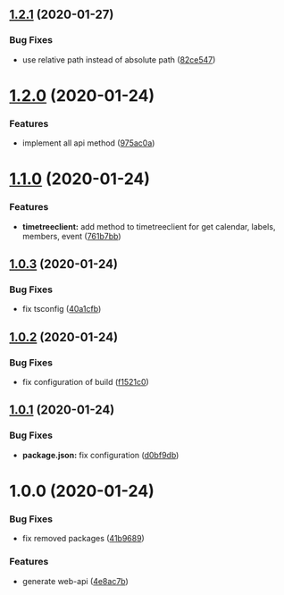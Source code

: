 ## [1.2.1](https://github.com/jubilee-works/timetree-sdk-js/compare/v1.2.0...v1.2.1) (2020-01-27)


### Bug Fixes

* use relative path instead of absolute path ([82ce547](https://github.com/jubilee-works/timetree-sdk-js/commit/82ce547531c6bade294e2fb0d3a3b746d192d1b8))

# [1.2.0](https://github.com/jubilee-works/timetree-sdk-js/compare/v1.1.0...v1.2.0) (2020-01-24)


### Features

* implement all api method ([975ac0a](https://github.com/jubilee-works/timetree-sdk-js/commit/975ac0a25effbd9fab0e757d1aa8b434830bb33d))

# [1.1.0](https://github.com/jubilee-works/timetree-sdk-js/compare/v1.0.3...v1.1.0) (2020-01-24)


### Features

* **timetreeclient:** add method to timetreeclient for get calendar, labels, members, event ([761b7bb](https://github.com/jubilee-works/timetree-sdk-js/commit/761b7bb3b2c4c38989754d7774e77832dcb6e2c5))

## [1.0.3](https://github.com/jubilee-works/timetree-sdk-js/compare/v1.0.2...v1.0.3) (2020-01-24)


### Bug Fixes

* fix tsconfig ([40a1cfb](https://github.com/jubilee-works/timetree-sdk-js/commit/40a1cfb9fe741a0730c779f0876559484f8f6ddf))

## [1.0.2](https://github.com/jubilee-works/timetree-sdk-js/compare/v1.0.1...v1.0.2) (2020-01-24)


### Bug Fixes

* fix configuration of build ([f1521c0](https://github.com/jubilee-works/timetree-sdk-js/commit/f1521c068dafcca2fcaf60f073e0ab4075b8523d))

## [1.0.1](https://github.com/jubilee-works/timetree-sdk-js/compare/v1.0.0...v1.0.1) (2020-01-24)


### Bug Fixes

* **package.json:** fix configuration ([d0bf9db](https://github.com/jubilee-works/timetree-sdk-js/commit/d0bf9dba09f45f7f0219087ae8998a8d6330fe3d))

# 1.0.0 (2020-01-24)


### Bug Fixes

* fix removed packages ([41b9689](https://github.com/jubilee-works/timetree-sdk-js/commit/41b9689f5dbd23337612dc46c89882ffd397f054))


### Features

* generate web-api ([4e8ac7b](https://github.com/jubilee-works/timetree-sdk-js/commit/4e8ac7b8be715f1cceba0f0fea2c89e00921dc04))
